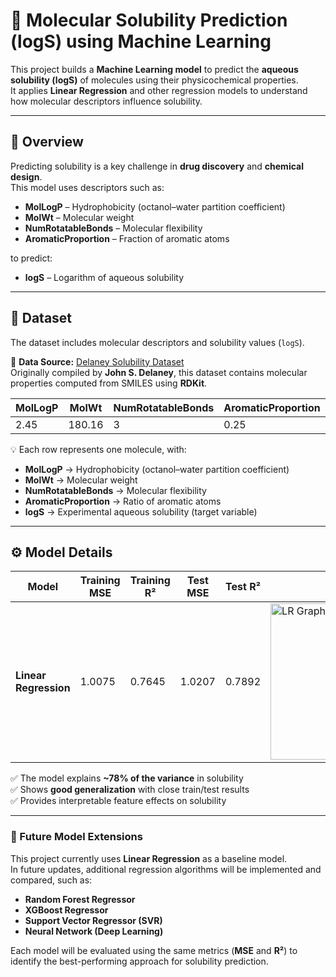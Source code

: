 # 🧪 Molecular Solubility Prediction (logS) using Machine Learning

This project builds a **Machine Learning model** to predict the **aqueous solubility (logS)** of molecules using their physicochemical properties.  
It applies **Linear Regression** and other regression models to understand how molecular descriptors influence solubility.

---

## 📘 Overview

Predicting solubility is a key challenge in **drug discovery** and **chemical design**.  
This model uses descriptors such as:
- **MolLogP** – Hydrophobicity (octanol–water partition coefficient)
- **MolWt** – Molecular weight
- **NumRotatableBonds** – Molecular flexibility
- **AromaticProportion** – Fraction of aromatic atoms

to predict:
- **logS** – Logarithm of aqueous solubility

---

## 🧩 Dataset

The dataset includes molecular descriptors and solubility values (`logS`).

📂 **Data Source:** [Delaney Solubility Dataset](https://github.com/dataprofessor/data/blob/master/delaney_solubility_with_descriptors.csv)  
Originally compiled by **John S. Delaney**, this dataset contains molecular properties computed from SMILES using **RDKit**.

| MolLogP | MolWt | NumRotatableBonds | AromaticProportion | logS |
|----------|--------|-------------------|--------------------|------|
| 2.45 | 180.16 | 3 | 0.25 | -2.1 |

💡 Each row represents one molecule, with:
- **MolLogP** → Hydrophobicity (octanol–water partition coefficient)  
- **MolWt** → Molecular weight  
- **NumRotatableBonds** → Molecular flexibility  
- **AromaticProportion** → Ratio of aromatic atoms  
- **logS** → Experimental aqueous solubility (target variable)


---

## ⚙️ Model Details

| Model | Training MSE | Training R² | Test MSE | Test R² | Graph |
|--------|---------------|-------------|-----------|----------|----------| 
| **Linear Regression** | 1.0075 | 0.7645 | 1.0207 | 0.7892 | <img width="250" height="250" alt="LR Graph" src="https://github.com/user-attachments/assets/d83ae73b-2916-4b92-9b8d-136cfb36cd93" /> |



✅ The model explains **~78% of the variance** in solubility  
✅ Shows **good generalization** with close train/test results  
✅ Provides interpretable feature effects on solubility  

---

### 🔮 Future Model Extensions

This project currently uses **Linear Regression** as a baseline model.  
In future updates, additional regression algorithms will be implemented and compared, such as:
- **Random Forest Regressor**
- **XGBoost Regressor**
- **Support Vector Regressor (SVR)**
- **Neural Network (Deep Learning)**

Each model will be evaluated using the same metrics (**MSE** and **R²**) to identify the best-performing approach for solubility prediction.




